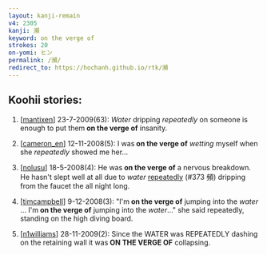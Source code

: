 ```yaml
---
layout: kanji-remain
v4: 2305
kanji: 瀕
keyword: on the verge of
strokes: 20
on-yomi: ヒン
permalink: /瀕/
redirect_to: https://hochanh.github.io/rtk/瀕
---
```


## Koohii stories: 

1) [<a href="http://kanji.koohii.com/profile/mantixen">mantixen</a>] 23-7-2009(63): <em>Water</em> dripping <em>repeatedly</em> on someone is enough to put them<strong> on the verge of</strong> insanity.

2) [<a href="http://kanji.koohii.com/profile/cameron_en">cameron_en</a>] 12-11-2008(5): I was<strong> on the verge of</strong> <em>wetting</em> myself when she <em>repeatedly</em> showed me her...

3) [<a href="http://kanji.koohii.com/profile/nolusu">nolusu</a>] 18-5-2008(4): He was<strong> on the verge of</strong> a nervous breakdown. He hasn&#039;t slept well at all due to <em>water</em> <a href="../v4/373.html">repeatedly</a> (#373 頻) dripping from the faucet the all night long.

4) [<a href="http://kanji.koohii.com/profile/timcampbell">timcampbell</a>] 9-12-2008(3): &quot;I&#039;m<strong> on the verge of</strong> jumping into the <em>water</em> ... I&#039;m<strong> on the verge of</strong> jumping into the <em>water</em>...&quot; she said repeatedly, standing on the high diving board.

5) [<a href="http://kanji.koohii.com/profile/n1williams">n1williams</a>] 28-11-2009(2): Since the WATER was REPEATEDLY dashing on the retaining wall it was<strong> ON THE VERGE OF</strong> collapsing.

